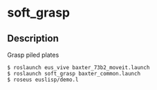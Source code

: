 # soft_grasp

## Description
Grasp piled plates
```
$ roslaunch eus_vive baxter_73b2_moveit.launch
$ roslaunch soft_grasp baxter_common.launch
$ roseus euslisp/demo.l 
```
